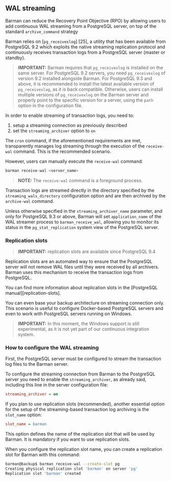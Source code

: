 ## WAL streaming

Barman can reduce the Recovery Point Objective (RPO) by allowing users
to add continuous WAL streaming from a PostgreSQL server, on top of
the standard `archive_command` strategy

Barman relies on [`pg_receivexlog`] [25], a utility that has been
available from PostgreSQL 9.2 which exploits the native streaming
replication protocol and continuously receives transaction logs from a
PostgreSQL server (master or standby).

> **IMPORTANT:**
> Barman requires that `pg_receivexlog` is installed on the same
> server.  For PostgreSQL 9.2 servers, you need `pg_receivexlog` of
> version 9.2 installed alongside Barman. For PostgreSQL 9.3 and
> above, it is recommended to install the latest available version of
> `pg_receivexlog`, as it is back compatible.  Otherwise, users can
> install multiple versions of `pg_receivexlog` on the Barman server
> and properly point to the specific version for a server, using the
> `path` option in the configuration file.

In order to enable streaming of transaction logs, you need to:

1. setup a streaming connection as previously described
2. set the `streaming_archiver` option to `on`

The `cron` command, if the aforementioned requirements are met,
transparently manages log streaming through the execution of the
`receive-wal` command. This is the recommended scenario.

However, users can manually execute the `receive-wal` command:

``` bash
barman receive-wal <server_name>
```

> **NOTE:**
> The `receive-wal` command is a foreground process.

Transaction logs are streamed directly in the directory specified by the
`streaming_wals_directory` configuration option and are then archived
by the `archive-wal` command.

Unless otherwise specified in the `streaming_archiver_name` parameter,
and only for PostgreSQL 9.3 or above, Barman will set `application_name`
of the WAL streamer process to `barman_receive_wal`, allowing you to
monitor its status in the `pg_stat_replication` system view of the
PostgreSQL server.


### Replication slots

> **IMPORTANT:** replication slots are available since PostgreSQL 9.4

Replication slots are an automated way to ensure that the PostgreSQL
server will not remove WAL files until they were received by all
archivers. Barman uses this mechanism to receive the transaction logs
from PostgreSQL.

You can find more information about replication slots in the
[PostgreSQL manual][replication-slots].

You can even base your backup architecture on streaming connection
only. This scenario is useful to configure Docker-based PostgreSQL
servers and even to work with PostgreSQL servers running on Windows.

> **IMPORTANT:**
> In this moment, the Windows support is still experimental, as it is
> not yet part of our continuous integration system.


### How to configure the WAL streaming

First, the PostgreSQL server must be configured to stream the
transaction log files to the Barman server.

To configure the streaming connection from Barman to the PostgreSQL
server you need to enable the `streaming_archiver`, as already said,
including this line in the server configuration file:

``` ini
streaming_archiver = on
```

If you plan to use replication slots (recommended),
another essential option for the setup of the streaming-based
transaction log archiving is the `slot_name` option:

``` ini
slot_name = barman
```

This option defines the name of the replication slot that will be
used by Barman. It is mandatory if you want to use replication slots.

When you configure the replication slot name, you can create a
replication slot for Barman with this command:

``` bash
barman@backup$ barman receive-wal --create-slot pg
Creating physical replication slot 'barman' on server 'pg'
Replication slot 'barman' created
```

